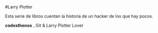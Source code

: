
#Larry Plotter

Esta serie de libros cuentan la historia de un hacker de los que hay pocos.

**codesthenos** , Git & Larry Plotter Lover
